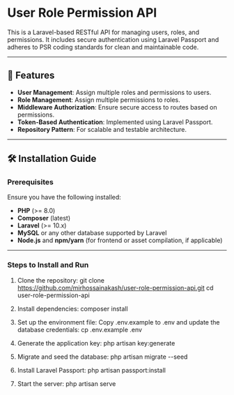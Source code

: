 # User Role Permission API

This is a Laravel-based RESTful API for managing users, roles, and permissions. It includes secure authentication using Laravel Passport and adheres to PSR coding standards for clean and maintainable code.

---

## 🚀 Features

- **User Management**: Assign multiple roles and permissions to users.
- **Role Management**: Assign multiple permissions to roles.
- **Middleware Authorization**: Ensure secure access to routes based on permissions.
- **Token-Based Authentication**: Implemented using Laravel Passport.
- **Repository Pattern**: For scalable and testable architecture.

---

## 🛠️ Installation Guide

### Prerequisites

Ensure you have the following installed:
- **PHP** (>= 8.0)
- **Composer** (latest)
- **Laravel** (>= 10.x)
- **MySQL** or any other database supported by Laravel
- **Node.js** and **npm/yarn** (for frontend or asset compilation, if applicable)

---

### Steps to Install and Run

1. Clone the repository:
    git clone https://github.com/mirhossainakash/user-role-permission-api.git
    cd user-role-permission-api

2. Install dependencies:
    composer install

3. Set up the environment file:
    Copy .env.example to .env and update the database credentials:
    cp .env.example .env

4. Generate the application key:
    php artisan key:generate

5. Migrate and seed the database:
    php artisan migrate --seed

6. Install Laravel Passport:
    php artisan passport:install

7. Start the server:
    php artisan serve
